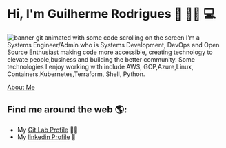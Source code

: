 <!--
**guilhermerodriguesti/iam** is a ✨ _special_ ✨ repository because its `README.md` (this file) appears on your GitHub profile.

Here are some ideas to get you started:

- 🔭 I’m currently working on ...
- 🌱 I’m currently learning ...
- 👯 I’m looking to collaborate on ...
- 🤔 I’m looking for help with ...
- 💬 Ask me about ...
- 📫 How to reach me: ...
- 😄 Pronouns: ...
- ⚡ Fun fact: ...
-->

# Hi, I'm Guilherme Rodrigues 👋 	:man_technologist: 💻

<img src="https://media.giphy.com/media/xT9IgzoKnwFNmISR8I/giphy.gif" alt="banner git animated with some code scrolling on the screen">
I'm a Systems Engineer/Admin who is Systems Development, DevOps and Open Source Enthusiast making code more accessible, creating technology to elevate people,business and building the better community. 
Some technologies I enjoy working with include AWS, GCP,Azure,Linux, Containers,Kubernetes,Terraform, Shell, Python.

<a href="https://about.me/guilherme.rodrigues">About Me</a> 

## Find me around the web 🌎:
- My <a href="https://gitlab.com/devops-gr">Git Lab Profile</a>  ✍🏾
- My <a href="https://www.linkedin.com/in/guilherme-rodrigues-733129a3/"> linkedin Profile</a> 💼
